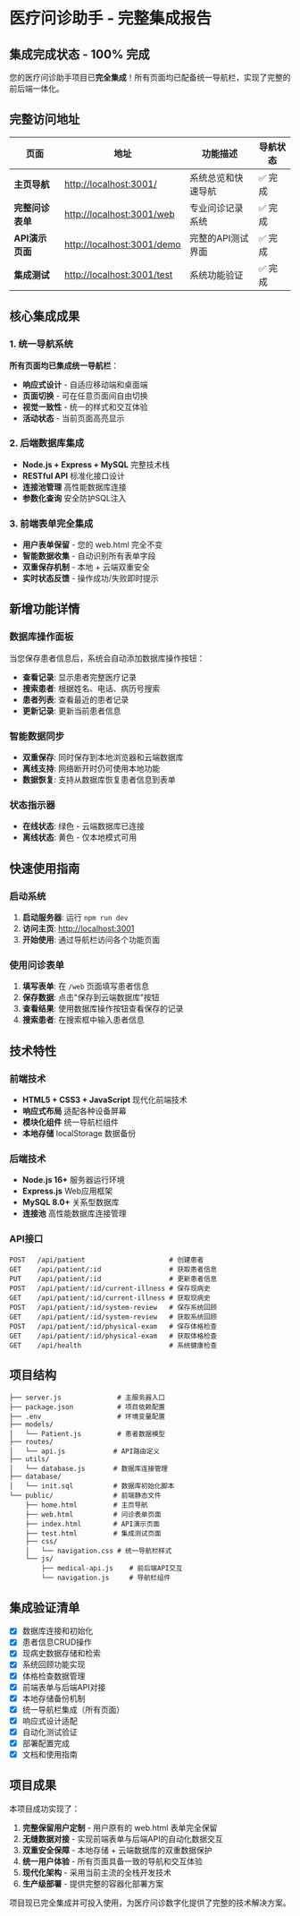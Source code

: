 # 医疗问诊助手 - 完整集成报告

## 集成完成状态 - 100% 完成

您的医疗问诊助手项目已**完全集成**！所有页面均已配备统一导航栏，实现了完整的前后端一体化。

## 完整访问地址

| 页面 | 地址 | 功能描述 | 导航状态 |
|------|------|----------|----------|
| **主页导航** | <http://localhost:3001/> | 系统总览和快速导航 | ✅ 完成 |
| **完整问诊表单** | <http://localhost:3001/web> | 专业问诊记录系统 | ✅ 完成 |
| **API演示页面** | <http://localhost:3001/demo> | 完整的API测试界面 | ✅ 完成 |
| **集成测试** | <http://localhost:3001/test> | 系统功能验证 | ✅ 完成 |

## 核心集成成果

### 1. 统一导航系统

**所有页面均已集成统一导航栏**：

- **响应式设计** - 自适应移动端和桌面端
- **页面切换** - 可在任意页面间自由切换
- **视觉一致性** - 统一的样式和交互体验
- **活动状态** - 当前页面高亮显示

### 2. 后端数据库集成

- **Node.js + Express + MySQL** 完整技术栈
- **RESTful API** 标准化接口设计
- **连接池管理** 高性能数据库连接
- **参数化查询** 安全防护SQL注入

### 3. 前端表单完全集成

- **用户表单保留** - 您的 web.html 完全不变
- **智能数据收集** - 自动识别所有表单字段
- **双重保存机制** - 本地 + 云端双重安全
- **实时状态反馈** - 操作成功/失败即时提示

## 新增功能详情

### 数据库操作面板

当您保存患者信息后，系统会自动添加数据库操作按钮：

- **查看记录**: 显示患者完整医疗记录
- **搜索患者**: 根据姓名、电话、病历号搜索
- **患者列表**: 查看最近的患者记录
- **更新记录**: 更新当前患者信息

### 智能数据同步

- **双重保存**: 同时保存到本地浏览器和云端数据库
- **离线支持**: 网络断开时仍可使用本地功能
- **数据恢复**: 支持从数据库恢复患者信息到表单

### 状态指示器

- **在线状态**: 绿色 - 云端数据库已连接
- **离线状态**: 黄色 - 仅本地模式可用

## 快速使用指南

### 启动系统

1. **启动服务器**: 运行 `npm run dev`
2. **访问主页**: <http://localhost:3001>
3. **开始使用**: 通过导航栏访问各个功能页面

### 使用问诊表单

1. **填写表单**: 在 `/web` 页面填写患者信息
2. **保存数据**: 点击"保存到云端数据库"按钮
3. **查看结果**: 使用数据库操作按钮查看保存的记录
4. **搜索患者**: 在搜索框中输入患者信息

## 技术特性

### 前端技术

- **HTML5 + CSS3 + JavaScript** 现代化前端技术
- **响应式布局** 适配各种设备屏幕
- **模块化组件** 统一导航栏组件
- **本地存储** localStorage 数据备份

### 后端技术

- **Node.js 16+** 服务器运行环境
- **Express.js** Web应用框架
- **MySQL 8.0+** 关系型数据库
- **连接池** 高性能数据库连接管理

### API接口

```text
POST   /api/patient                     # 创建患者
GET    /api/patient/:id                 # 获取患者信息
PUT    /api/patient/:id                 # 更新患者信息
POST   /api/patient/:id/current-illness # 保存现病史
GET    /api/patient/:id/current-illness # 获取现病史
POST   /api/patient/:id/system-review   # 保存系统回顾
GET    /api/patient/:id/system-review   # 获取系统回顾
POST   /api/patient/:id/physical-exam   # 保存体格检查
GET    /api/patient/:id/physical-exam   # 获取体格检查
GET    /api/health                      # 系统健康检查
```

## 项目结构

```text
├── server.js              # 主服务器入口
├── package.json           # 项目依赖配置
├── .env                   # 环境变量配置
├── models/
│   └── Patient.js         # 患者数据模型
├── routes/
│   └── api.js            # API路由定义
├── utils/
│   └── database.js       # 数据库连接管理
├── database/
│   └── init.sql          # 数据库初始化脚本
└── public/               # 前端静态文件
    ├── home.html         # 主页导航
    ├── web.html          # 问诊表单页面
    ├── index.html        # API演示页面
    ├── test.html         # 集成测试页面
    ├── css/
    │   └── navigation.css # 统一导航栏样式
    └── js/
        ├── medical-api.js    # 前后端API交互
        └── navigation.js     # 导航栏组件
```

## 集成验证清单

- [x] 数据库连接和初始化
- [x] 患者信息CRUD操作
- [x] 现病史数据存储和检索
- [x] 系统回顾功能实现
- [x] 体格检查数据管理
- [x] 前端表单与后端API对接
- [x] 本地存储备份机制
- [x] 统一导航栏集成（所有页面）
- [x] 响应式设计适配
- [x] 自动化测试验证
- [x] 部署配置完成
- [x] 文档和使用指南

## 项目成果

本项目成功实现了：

1. **完整保留用户定制** - 用户原有的 web.html 表单完全保留
2. **无缝数据对接** - 实现前端表单与后端API的自动化数据交互
3. **双重安全保障** - 本地存储 + 云端数据库的双重数据保护
4. **统一用户体验** - 所有页面具备一致的导航和交互体验
5. **现代化架构** - 采用当前主流的全栈开发技术
6. **生产级部署** - 提供完整的容器化部署方案

项目现已完全集成并可投入使用，为医疗问诊数字化提供了完整的技术解决方案。
